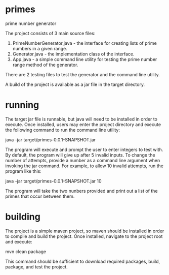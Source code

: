 # primes
prime number generator

The project consists of 3 main source files:

1. PrimeNumberGenerator.java - the interface for creating lists of prime numbers in a given range.
2. Generator.java - the implementation class of the interface.
3. App.java - a simple command line utility for testing the prime number range method of the generator.

There are 2 testing files to test the generator and the command line utility.

A build of the project is available as a jar file in the target directory.

# running
The target jar file is runnable, but java will need to be installed in order to execute. Once installed, users may enter the project directory and execute the following command to run the command line utility:

java -jar target/primes-0.0.1-SNAPSHOT.jar

The program will execute and prompt the user to enter integers to test with. By default, the program will give up after 5 invalid inputs. To change the number of attempts, provide a number as a command line argument when invoking the jar command. For example, to allow 10 invalid attempts, run the program like this:

java -jar target/primes-0.0.1-SNAPSHOT.jar 10

The program will take the two nunbers provided and print out a list of the primes that occur between them.

# building
The project is a simple maven project, so maven should be installed in order to compile and build the project. Once installed, navigate to the project root and execute:
  
mvn clean package

This command should be sufficient to download required packages, build, package, and test the project.
